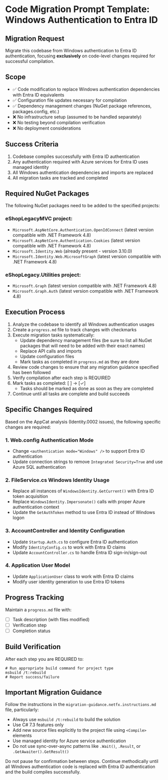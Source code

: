 # Code Migration Prompt Template: Windows Authentication to Entra ID

## Migration Request

Migrate this codebase from Windows authentication to Entra ID authentication, focusing **exclusively** on code-level changes required for successful compilation.

## Scope

- ✅ Code modification to replace Windows authentication dependencies with Entra ID equivalents
- ✅ Configuration file updates necessary for compilation
- ✅ Dependency management changes (NuGet package references, packages.config, etc.)
- ❌ No infrastructure setup (assumed to be handled separately)
- ❌ No testing beyond compilation verification
- ❌ No deployment considerations

## Success Criteria

1. Codebase compiles successfully with Entra ID authentication
2. Any authentication required with Azure services for Entra ID uses managed identity
3. All Windows authentication dependencies and imports are replaced
4. All migration tasks are tracked and completed

## Required NuGet Packages

The following NuGet packages need to be added to the specified projects:

### eShopLegacyMVC project:
- `Microsoft.AspNetCore.Authentication.OpenIdConnect` (latest version compatible with .NET Framework 4.8)
- `Microsoft.AspNetCore.Authentication.Cookies` (latest version compatible with .NET Framework 4.8)
- `Microsoft.Identity.Web` (already present - version 3.10.0)
- `Microsoft.Identity.Web.MicrosoftGraph` (latest version compatible with .NET Framework 4.8)

### eShopLegacy.Utilities project:
- `Microsoft.Graph` (latest version compatible with .NET Framework 4.8)
- `Microsoft.Graph.Auth` (latest version compatible with .NET Framework 4.8)

## Execution Process

1. Analyze the codebase to identify all Windows authentication usages
2. Create a `progress.md` file to track changes with checkmarks
3. Execute migration tasks systematically:
   - Update dependency management files (be sure to list all NuGet packages that will need to be added with their exact names)
   - Replace API calls and imports
   - Update configuration files
   - Mark tasks as completed in `progress.md` as they are done
4. Review code changes to ensure that any migration guidance specified has been followed
5. Verify compilation after each step is REQUIRED
6. Mark tasks as completed: [ ] → [✓]
   - Tasks should be marked as done as soon as they are completed
7. Continue until all tasks are complete and build succeeds

## Specific Changes Required

Based on the AppCat analysis (Identity.0002 issues), the following specific changes are required:

### 1. Web.config Authentication Mode
- Change `<authentication mode="Windows" />` to support Entra ID authentication
- Update connection strings to remove `Integrated Security=True` and use Azure SQL authentication

### 2. FileService.cs Windows Identity Usage
- Replace all instances of `WindowsIdentity.GetCurrent()` with Entra ID token acquisition
- Replace `WindowsIdentity.Impersonate()` calls with proper Azure authentication context
- Update the `GetAuthToken` method to use Entra ID instead of Windows logon

### 3. AccountController and Identity Configuration
- Update `Startup.Auth.cs` to configure Entra ID authentication
- Modify `IdentityConfig.cs` to work with Entra ID claims
- Update `AccountController.cs` to handle Entra ID sign-in/sign-out

### 4. Application User Model
- Update `ApplicationUser` class to work with Entra ID claims
- Modify user identity generation to use Entra ID tokens

## Progress Tracking

Maintain a `progress.md` file with:
- [ ] Task description (with files modified)
- [ ] Verification step
- [ ] Completion status

## Build Verification

After each step you are REQUIRED to:
```
# Run appropriate build command for project type
msbuild /t:rebuild
# Report success/failure
```

## Important Migration Guidance

Follow the instructions in the `migration-guidance.netfx.instructions.md` file, particularly:
- Always use `msbuild /t:rebuild` to build the solution
- Use C# 7.3 features only
- Add new source files explicitly to the project file using `<Compile>` elements
- Use managed identity for Azure service authentication
- Do not use sync-over-async patterns like `.Wait()`, `.Result`, or `.GetAwaiter().GetResult()`

Do not pause for confirmation between steps. Continue methodically until all Windows authentication code is replaced with Entra ID authentication and the build compiles successfully.
